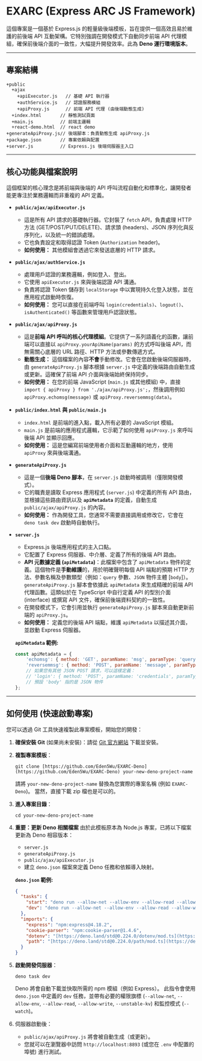 # EXARC (Express ARC JS Framework)

這個專案是一個基於 Express.js 的輕量級後端模板，旨在提供一個高效且易於維護的前後端 API 互動架構。它特別強調在開發模式下自動同步前端 API 代理模組，確保前後端介面的一致性，大幅提升開發效率。此為 **Deno 運行環境版本**。

---

## 專案結構
```
+public
  +ajax
    +apiExecutor.js   // 基礎 API 執行器
    +authService.js   // 認證服務模組
    +apiProxy.js      // 前端 API 代理 (由後端動態生成)
  +index.html       // 靜態測試頁面
  +main.js          // 前端主邏輯
  +react-demo.html  // react demo
+generateApiProxy.js// 後端腳本：負責動態生成 apiProxy.js
+package.json       // 專案依賴與配置
+server.js          // Express.js 後端伺服器主入口
```
---

## 核心功能與檔案說明

這個框架的核心理念是將前端與後端的 API 呼叫流程自動化和標準化，讓開發者能更專注於業務邏輯而非重複的 API 定義。

* **`public/ajax/apiExecutor.js`**
    * 這是所有 API 請求的基礎執行器。它封裝了 `fetch` API，負責處理 HTTP 方法 (GET/POST/PUT/DELETE)、請求頭 (headers)、JSON 序列化與反序列化，以及統一的錯誤處理。
    * 它也負責設定和取得認證 Token (`Authorization` header)。
    * **如何使用：** 其他模組會透過它來發送底層的 HTTP 請求。

* **`public/ajax/authService.js`**
    * 處理用戶認證的業務邏輯，例如登入、登出。
    * 它使用 `apiExecutor.js` 來與後端認證 API 溝通。
    * 負責將認證 Token 儲存到 `localStorage` 中以實現持久化登入狀態，並在應用程式啟動時恢復。
    * **如何使用：** 您可以直接在前端呼叫 `login(credentials)`、`logout()`、`isAuthenticated()` 等函數來管理用戶認證狀態。

* **`public/ajax/apiProxy.js`**
    * 這是**前端 API 呼叫的核心代理模組**。它提供了一系列語義化的函數，讓前端可以直接以 `apiProxy.yourApiName(params)` 的方式呼叫後端 API，而無需關心底層的 URL 路徑、HTTP 方法或參數傳遞方式。
    * **動態生成：** 這個檔案的內容**不會**手動修改。它會在您啟動後端伺服器時，由 `generateApiProxy.js` 腳本根據 `server.js` 中定義的後端路由自動生成或更新。這確保了前端 API 介面與後端始終保持同步。
    * **如何使用：** 在您的前端 JavaScript (`main.js` 或其他模組) 中，直接 `import { apiProxy } from './ajax/apiProxy.js';`，然後調用例如 `apiProxy.echomsg(message)` 或 `apiProxy.reversemmsg(data)`。

* **`public/index.html` 與 `public/main.js`**
    * `index.html` 是前端的進入點，載入所有必要的 JavaScript 模組。
    * `main.js` 是前端的應用程式邏輯，它示範了如何使用 `apiProxy.js` 來呼叫後端 API 並顯示回應。
    * **如何使用：** 這是您編寫前端使用者介面和互動邏輯的地方，使用 `apiProxy` 來與後端溝通。

* **`generateApiProxy.js`**
    * 這是一個**後端 Deno 腳本**，在 `server.js` 啟動時被調用（僅限開發模式）。
    * 它的職責是讀取 Express 應用程式 (`server.js`) 中定義的所有 API 路由，並根據這些路由資訊以及 **`apiMetadata`** 的定義，自動生成 `public/ajax/apiProxy.js` 的內容。
    * **如何使用：** 作為開發工具，您通常不需要直接調用或修改它，它會在 `deno task dev` 啟動時自動執行。

* **`server.js`**
    * Express.js 後端應用程式的主入口點。
    * 它配置了 Express 伺服器、中介層、定義了所有的後端 API 路由。
    * **API 元數據定義 (`apiMetadata`)**：此檔案中包含了 `apiMetadata` 物件的定義。這個物件是**手動維護**的，用於明確聲明每個 API 端點的預期 HTTP 方法、參數名稱及參數類型（例如：`query` 參數、`JSON` 物件主體 [`body`]）。`generateApiProxy.js` 腳本會依據此 `apiMetadata` 來生成精確的前端 API 代理函數。這類似於在 TypeScript 中自行定義 API 的型別介面 (interface) 或撰寫 API 文件，確保前後端資料契約的一致性。
    * 在開發模式下，它會引用並執行 `generateApiProxy.js` 腳本來自動更新前端的 `apiProxy.js`。
    * **如何使用：** 定義您的後端 API 端點，維護 `apiMetadata` 以描述其介面，並啟動 Express 伺服器。

    **`apiMetadata` 範例:**
    ```javascript
    const apiMetadata = {
        'echomsg': { method: 'GET', paramName: 'msg', paramType: 'query' },
        'reversemmsg': { method: 'POST', paramName: 'message', paramType: 'body' }
        // 如果您有其他 JSON POST 請求，可以這樣定義：
        // 'login': { method: 'POST', paramName: 'credentials', paramType: 'body' }
        // 預設 'body' 指的是 JSON 物件
    };
    ```

---

## 如何使用 (快速啟動專案)

您可以透過 Git 工具快速複製此專案模板，開始您的開發：

1.  **確保安裝 Git** (如果尚未安裝)：請從 [Git 官方網站](https://git-scm.com/downloads) 下載並安裝。

2.  **複製專案模板**：
    ```console
    git clone [https://github.com/Eden5Wu/EXARC-Deno](https://github.com/Eden5Wu/EXARC-Deno) your-new-deno-project-name
    ```
    請將 `your-new-deno-project-name` 替換為您實際的專案名稱 (例如 `EXARC-Deno`)。
    當然，直接下載 zip 檔也是可以的。

4.  **進入專案目錄**：
    ```console
    cd your-new-deno-project-name
    ```

5.  **重要：更新 Deno 相關檔案**
    由於此模板原本為 Node.js 專案，已將以下檔案更新為 Deno 相容版本：
    * `server.js`
    * `generateApiProxy.js`
    * `public/ajax/apiExecutor.js`
    * 建立 `deno.json` 檔案來定義 Deno 任務和依賴導入映射。

    **`deno.json` 範例:**
    ```json
    {
      "tasks": {
        "start": "deno run --allow-net --allow-env --allow-read --allow-write --unstable-kv server.js",
        "dev": "deno run --allow-net --allow-env --allow-read --allow-write --unstable-kv --watch server.js"
      },
      "imports": {
        "express": "npm:express@4.18.2",
        "cookie-parser": "npm:cookie-parser@1.4.6",
        "dotenv": "[https://deno.land/std@0.224.0/dotenv/mod.ts](https://deno.land/std@0.224.0/dotenv/mod.ts)",
        "path": "[https://deno.land/std@0.224.0/path/mod.ts](https://deno.land/std@0.224.0/path/mod.ts)"
      }
    }
    ```

6.  **啟動開發伺服器**：
    ```console
    deno task dev
    ```
    Deno 將會自動下載並快取所需的 npm 模組（例如 Express）。
    此指令會使用 `deno.json` 中定義的 `dev` 任務，並帶有必要的權限旗標 (`--allow-net`, `--allow-env`, `--allow-read`, `--allow-write`, `--unstable-kv`) 和監控模式 (`--watch`)。

7.  伺服器啟動後：
    * `public/ajax/apiProxy.js` 將會被自動生成（或更新）。
    * 您就可以在瀏覽器中訪問 `http://localhost:8893` (或您在 `.env` 中配置的埠號) 進行測試。
